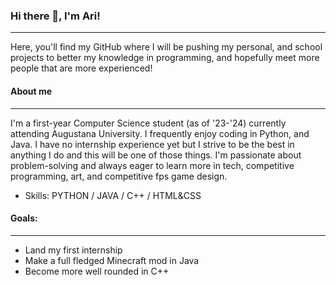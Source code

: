 ### Hi there 👋, I'm Ari!
------------------
Here, you'll find my GitHub where I will be pushing my personal, and school projects to better my knowledge in programming, and hopefully meet more people that are more experienced!
#### About me
----
I'm a first-year Computer Science student (as of '23-'24) currently attending Augustana University. I frequently enjoy coding in Python, and Java. I have no internship experience yet but I strive to be the best in anything I do and this will be one of those things. I'm passionate about problem-solving and always eager to learn more in tech, competitive programming, art, and competitive fps game design.

- Skills: PYTHON / JAVA / C++ / HTML&CSS
#### Goals:
---
- Land my first internship
- Make a full fledged Minecraft mod in Java
- Become more well rounded in C++






